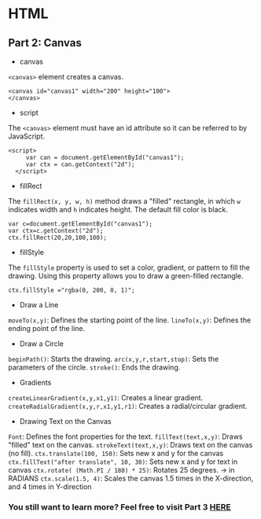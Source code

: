 # HTML
## Part 2: Canvas
- canvas

`<canvas>` element creates a canvas.
```
<canvas id="canvas1" width="200" height="100">
</canvas>
```
- script

The `<canvas>` element must have an id attribute so it can be referred to by JavaScript.
```
<script>
     var can = document.getElementById("canvas1");
     var ctx = can.getContext("2d");
  </script>
```
- fillRect

The `fillRect(x, y, w, h)` method draws a "filled" rectangle, in which `w` indicates width and `h` indicates height. The default fill color is black. 
```
var c=document.getElementById("canvas1");
var ctx=c.getContext("2d");
ctx.fillRect(20,20,100,100);
```
- fillStyle

The `fillStyle` property is used to set a color, gradient, or pattern to fill the drawing.
Using this property allows you to draw a green-filled rectangle.
```
ctx.fillStyle ="rgba(0, 200, 0, 1)";
```
- Draw a Line

`moveTo(x,y)`: Defines the starting point of the line.
`lineTo(x,y)`: Defines the ending point of the line.

- Draw a Circle

`beginPath()`: Starts the drawing.
`arc(x,y,r,start,stop)`: Sets the parameters of the circle.
`stroke()`: Ends the drawing.

- Gradients

`createLinearGradient(x,y,x1,y1)`: Creates a linear gradient.
`createRadialGradient(x,y,r,x1,y1,r1)`: Creates a radial/circular gradient.

- Drawing Text on the Canvas

`Font`: Defines the font properties for the text.
`fillText(text,x,y)`: Draws "filled" text on the canvas.
`strokeText(text,x,y)`: Draws text on the canvas (no fill).
`ctx.translate(100, 150)`: Sets new x and y for the canvas
`ctx.fillText("after translate", 10, 30)`: Sets new x and y for text in canvas
`ctx.rotate( (Math.PI / 180) * 25)`: Rotates 25 degrees. -> in RADIANS
`ctx.scale(1.5, 4)`: Scales the canvas 1.5 times in the X-direction, and 4 times in Y-direction

### You still want to learn more? Feel free to visit Part 3 [HERE](Web-storage-objects+Geolocation.md)
